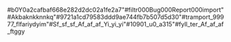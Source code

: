 #b0Y0a2cafbaf668e282d2dc02a1fe2a7"#filtr000Bug000Report000import"#Akbaknkknnkq"#9721a1cd79583ddd9ae744fb7b507d5d30"#tramport_99977_flfariydyim"#Sf_sf_sf_Af_af_af_Yi_yi_yi"#10901_u0_a315"#fyll_ter_Af_af_af_ftggy
